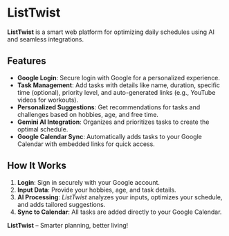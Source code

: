 # ListTwist  

**ListTwist** is a smart web platform for optimizing daily schedules using AI and seamless integrations.  

## Features  

- **Google Login**: Secure login with Google for a personalized experience.  
- **Task Management**: Add tasks with details like name, duration, specific time (optional), priority level, and auto-generated links (e.g., YouTube videos for workouts).  
- **Personalized Suggestions**: Get recommendations for tasks and challenges based on hobbies, age, and free time.  
- **Gemini AI Integration**: Organizes and prioritizes tasks to create the optimal schedule.  
- **Google Calendar Sync**: Automatically adds tasks to your Google Calendar with embedded links for quick access.  

## How It Works  

1. **Login**: Sign in securely with your Google account.  
2. **Input Data**: Provide your hobbies, age, and task details.  
3. **AI Processing**: *ListTwist* analyzes your inputs, optimizes your schedule, and adds tailored suggestions.  
4. **Sync to Calendar**: All tasks are added directly to your Google Calendar.  

**ListTwist** – Smarter planning, better living!
